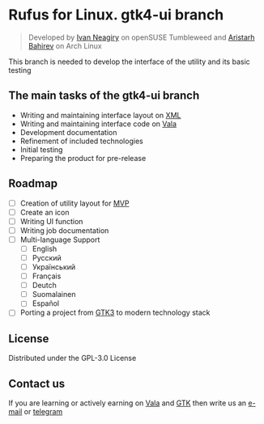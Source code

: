 # Rufus for Linux. gtk4-ui branch

> Developed by [Ivan Neagiry](https://github.com/Neagiry) on openSUSE Tumbleweed and [Aristarh Bahirev](https://github.com/AristarhBahirev) on Arch Linux 

This branch is needed to develop the interface of the utility and its basic testing

## The main tasks of the gtk4-ui branch
+ Writing and maintaining interface layout on [XML](https://developer.mozilla.org/en-US/docs/Web/XML/XML_introduction)
+ Writing and maintaining interface code on [Vala](https://wiki.gnome.org/Projects/Vala)
+ Development documentation
+ Refinement of included technologies
+ Initial testing
+ Preparing the product for pre-release

## Roadmap
- [ ] Creation of utility layout for [MVP](https://en.wikipedia.org/wiki/Minimum_viable_product)
- [ ] Creatе an icon
- [ ] Writing UI function
- [ ] Writing job documentation
- [ ] Multi-language Support
    - [ ] English
    - [ ] Русский
    - [ ] Український
    - [ ] Français
    - [ ] Deutch
    - [ ] Suomalainen
    - [ ] Español
- [ ] Porting a project from [GTK3](https://developer-old.gnome.org/gtk3/stable/) to modern technology stack

## License
Distributed under the GPL-3.0 License

## Contact us
If you are learning or actively earning on 
[Vala](https://www.gtk.org/docs/language-bindings/vala/) and [GTK](https://www.gtk.org/) 
then write us an [e-mail](bahirev94@bk.ru) or [telegram](https://t.me/crazy_linux_chat)

